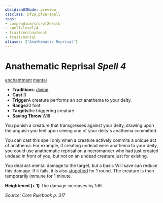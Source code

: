 ```yaml
---
obsidianUIMode: preview
cssclass: pf2e,pf2e-spell
tags:
- compendium/src/pf2e/crb
- spell/level/4
- trait/enchantment
- trait/mental
aliases: ["Anathematic Reprisal"]
---
```

# Anathematic Reprisal *Spell 4*   
[enchantment](/rules/traits/enchantment.md)  [mental](/rules/traits/mental.md)  

- **Traditions**: [divine](/rules/traits/divine.md)
- **Cast** [R](/rules/core-rulebook/chapter-9-playing-the-game.md#Actions "Reaction") 
- **Trigger**A creature performs an act anathema to your deity.
- **Range**30 foot
- **Targets**the triggering creature
- **Saving Throw** Will

You punish a creature that transgresses against your deity, drawing upon the anguish you feel upon seeing one of your deity's anathema committed.

You can cast this spell only when a creature actively commits a unique act of anathema. For example, if creating undead were anathema to your deity, you could use anathematic reprisal on a necromancer who had just created undead in front of you, but not on an undead creature just for existing.

You deal `4d6` mental damage to the target, but a basic Will save can reduce this damage. If it fails, it is also [stupefied](/rules/conditions.md#Stupefied) for 1 round. The creature is then temporarily immune for 1 minute.

**Heightened (+ 1)** The damage increases by 1d6.

*Source: Core Rulebook p. 317*